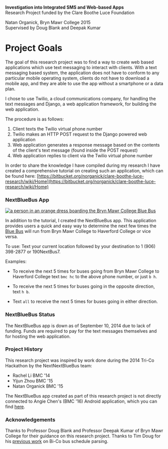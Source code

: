 **Investigation into Integrated SMS and Web-based Apps**  
Research Project funded by the Clare Boothe Luce Foundation

Natan Organick, Bryn Mawr College 2015  
Supervised by Doug Blank and Deepak Kumar  

# Project Goals
The goal of this research project was to find a way to create web based applications which use text messaging to interact with clients.  With a text messaging based system, the application does not have to conform to any particular mobile operating system, clients do not have to download a mobile app, and they are able to use the app without a smartphone or a data plan.  

I chose to use Twilio, a cloud communications company, for handling the text messages and Django, a web application framework, for building the web application.  

The procedure is as follows:  

1. Client texts the Twilio virtual phone number  
2. Twilio makes an HTTP POST request to the Django powered web application  
3. Web application generates a response message based on the contents of the client's text message (found inside the POST request)  
4. Web application replies to client via the Twilio virtual phone number  



In order to share the knowledge I have compiled during my research I have created a comprehensive tutorial on creating such an application, which can be found here: [https://bitbucket.org/norganick/clare-boothe-luce-research/wiki/Home](https://bitbucket.org/norganick/clare-boothe-luce-research/wiki/Home)  


### NextBlueBus App

<a href="https://www.brynmawr.edu/transportation"><img src="https://www.brynmawr.edu/sites/default/files/styles/carousel_double_wide/public/field/slide-image/bus.jpg" title="Bryn Mawr College Blue Bus" alt="a person in an orange dress boarding the Bryn Mawr College Blue Bus"></a>


In addition to the tutorial, I created the NextBlueBus app.  This application provides users a quick and easy way to determine the next few times the [Blue Bus](https://www.brynmawr.edu/transportation/blue-bus-bi-co) will run from Bryn Mawr College to Haverford College or vice versa.  


To use:
Text your current location followed by your destination to 1 (906) 398-2877 or 190NextBus7.  

Examples:

- To receive the next 5 times for buses going from Bryn Mawr College to Haverford College text `bmc hc` to the above phone number, or just `b h`.  

- To receive the next 5 times for buses going in the opposite direction, text `h b`.  

- Text `all` to receive the next 5 times for buses going in either direction.


### NextBlueBus Status
The NextBlueBus app is down as of September 10, 2014 due to lack of funding. Funds are required to pay for the text messages themselves and for hosting the web application.


### Project History
This research project was inspired by work done during the 2014 Tri-Co Hackathon by the NextNextBlueBus team:  

- Rachel Li  		BMC '14  
- Yijun Zhou		BMC '15  
- Natan Organick	BMC '15  

The NextBlueBus app created as part of this research project is not directly connected to Angie Chen's (BMC '16) Android application, which you can find [here](https://play.google.com/store/apps/details?id=com.aychen0110.bluebus).


### Acknowledgements
Thanks to Professor Doug Blank and Professor Deepak Kumar of Bryn Mawr College for their guidance on this research project.  Thanks to Tim Doug for his [previous work](https://github.com/timdoug/nextbluebus) on Bi-Co bus schedule parsing.  

